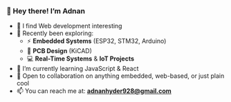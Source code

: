 ### 👋 Hey there! I’m Adnan
- 👀 I find Web development interesting
-  🧠 Recently been exploring:
    - ⚡ **Embedded Systems** (ESP32, STM32, Arduino)
    - 🎯 **PCB Design** (KiCAD)
    - 💻 **Real-Time Systems** & **IoT Projects**  
- 🌱 I’m currently learning JavaScript & React
- 💞️ Open to collaboration on anything embedded, web-based, or just plain cool  
- 📫 You can reach me at: **adnanhyder928@gmail.com**




<!---
AdnanHyder928/AdnanHyder928 is a ✨ special ✨ repository because its `README.md` (this file) appears on your GitHub profile.
You can click the Preview link to take a look at your changes.
--->
